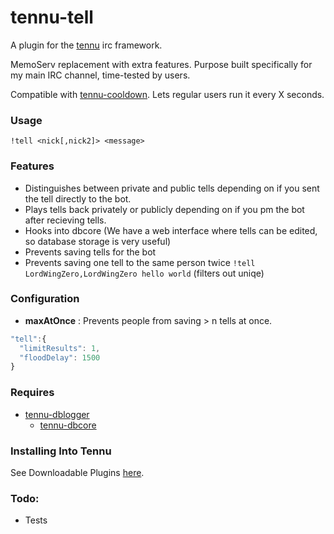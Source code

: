 # tennu-tell

A plugin for the [tennu](https://github.com/Tennu/tennu) irc framework.

MemoServ replacement with extra features. Purpose built specifically for my main IRC channel, time-tested by users.

Compatible with [tennu-cooldown](https://github.com/LordWingZero/tennu-cooldown). Lets regular users run it every X seconds.

### Usage
````!tell <nick[,nick2]> <message>````


### Features
- Distinguishes between private and public tells depending on if you sent the tell directly to the bot.
- Plays tells back privately or publicly depending on if you pm the bot after recieving tells.
- Hooks into dbcore (We have a web interface where tells can be edited, so database storage is very useful)
- Prevents saving tells for the bot
- Prevents saving one tell to the same person twice ````!tell LordWingZero,LordWingZero hello world```` (filters out uniqe)

### Configuration
- **maxAtOnce** : Prevents people from saving > n tells at once.
```` Javascript
"tell":{
  "limitResults": 1,
  "floodDelay": 1500
}
````

### Requires
- [tennu-dblogger](https://github.com/LordWingZero/tennu-dblogger)
  - [tennu-dbcore](https://github.com/LordWingZero/tennu-dbcore)


### Installing Into Tennu

See Downloadable Plugins [here](https://tennu.github.io/plugins/).

### Todo:

- Tests
